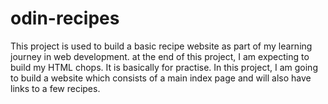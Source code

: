 # odin-recipes
This project is used to build a basic recipe website as part of my learning journey in web development.
at the end of this project, I am expecting to build my HTML chops.
It is basically for practise. In this project, I am going to build a website which consists of a main index page and will also have links to a few recipes.